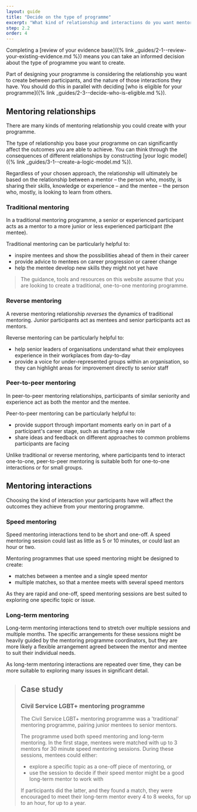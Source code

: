 ```yaml
---
layout: guide
title: "Decide on the type of programme"
excerpt: "What kind of relationship and interactions do you want mentors and mentees to have with each other?"
step: 2.2
order: 4
---
```


Completing a [review of your evidence base]({% link _guides/2-1--review-your-existing-evidence.md %}) means you can take an informed decision about the type of programme you want to create.

Part of designing your programme is considering the relationship you want to create between participants, and the nature of those interactions they have. You should do this in parallel with deciding [who is eligible for your programme]({% link _guides/2-3--decide-who-is-eligible.md %}).

## Mentoring relationships

There are many kinds of mentoring relationship you could create with your programme.

The type of relationship you base your programme on can significantly affect the outcomes you are able to achieve. You can think through the consequences of different relationships by constructing [your logic model]({% link _guides/3-1--create-a-logic-model.md %}).

Regardless of your chosen approach, the relationship will ultimately be based on the relationship between a mentor – the person who, mostly, is sharing their skills, knowledge or experience – and the mentee – the person who, mostly, is looking to learn from others.

### Traditional mentoring

In a traditional mentoring programme, a senior or experienced participant acts as a mentor to a more junior or less experienced participant (the mentee). 

Traditional mentoring can be particularly helpful to:

- inspire mentees and show the possibilities ahead of them in their career
- provide advice to mentees on career progression or career change
- help the mentee develop new skills they might not yet have

> The guidance, tools and resources on this website assume that you are looking to create a traditional, one-to-one mentoring programme. 

### Reverse mentoring

A reverse mentoring relationship _reverses_ the dynamics of traditional mentoring. Junior participants act as mentees and senior participants act as mentors.

Reverse mentoring can be particularly helpful to:

- help senior leaders of organisations understand what their employees experience in their workplaces from day-to-day
- provide a voice for under-represented groups within an organisation, so they can highlight areas for improvement directly to senior staff

### Peer-to-peer mentoring

In peer-to-peer mentoring relationships, participants of similar seniority and experience act as both the mentor and the mentee. 

Peer-to-peer mentoring can be particularly helpful to:

- provide support through important moments early on in part of a participant's career stage, such as starting a new role
- share ideas and feedback on different approaches to common problems participants are facing

Unlike traditional or reverse mentoring, where participants tend to interact one-to-one, peer-to-peer mentoring is suitable both for one-to-one interactions or for small groups.

## Mentoring interactions

Choosing the kind of interaction your participants have will affect the outcomes they achieve from your mentoring programme.

### Speed mentoring

Speed mentoring interactions tend to be short and one-off. A speed mentoring session could last as little as 5 or 10 minutes, or could last an hour or two. 

Mentoring programmes that use speed mentoring might be designed to create:

- matches between a mentee and a single speed mentor
- multiple matches, so that a mentee meets with several speed mentors

As they are rapid and one-off, speed mentoring sessions are best suited to exploring one specific topic or issue.

### Long-term mentoring

Long-term mentoring interactions tend to stretch over multiple sessions and multiple months. The specific arrangements for these sessions might be heavily guided by the mentoring programme coordinators, but they are more likely a flexible arrangement agreed between the mentor and mentee to suit their individual needs.

As long-term mentoring interactions are repeated over time, they can be more suitable to exploring many issues in significant detail.

> ## Case study
> ### Civil Service LGBT+ mentoring programme
> 
> The Civil Service LGBT+ mentoring programme was a 'traditional' mentoring programme, pairing junior mentees to senior mentors.
> 
> The programme used both speed mentoring and long-term mentoring. In the first stage, mentees were matched with up to 3 mentors for 30 minute speed mentoring sessions. During these sessions, mentees could either:
> 
> - explore a specific topic as a one-off piece of mentoring, or
> - use the session to decide if their speed mentor might be a good long-term mentor to work with
> 
> If participants did the latter, and they found a match, they were encouraged to meet their long-term mentor every 4 to 8 weeks, for up to an hour, for up to a year.
